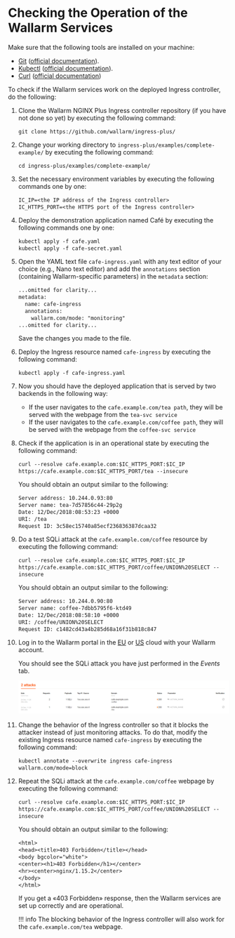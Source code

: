 ﻿
[link-git-website]:         https://git-scm.com/
[link-git-docs]:            https://git-scm.com/doc
[link-kubectl-website]:     https://kubernetes.io/docs/reference/kubectl/overview/
[link-kubectl-docs]:        https://kubernetes.io/docs/tasks/tools/install-kubectl/
[link-curl-website]:        https://curl.haxx.se/
[link-curl-docs]:           https://curl.haxx.se/docs/tooldocs.html
    
[img-wallarm-portal-events]:    ../../../images/installation-ingress/1-wallarm-portal-events-en.png
    
    
[link-previous-chapter]:    resource-creation.md
    
    
    
    
#   Checking the Operation of the Wallarm Services

Make sure that the following tools are installed on your machine:
*   [Git][link-git-website] ([official documentation][link-git-docs]).
*   [Kubectl][link-kubectl-website] ([official documentation][link-kubectl-docs]).
*   [Curl][link-curl-website] ([official documentation][link-curl-docs])

To check if the Wallarm services work on the deployed Ingress controller, do the following:

1.  Clone the Wallarm NGINX Plus Ingress controller repository (if you have not done so yet) by executing the following command:
    
    ```
    git clone https://github.com/wallarm/ingress-plus/
    ```
    
2.  Change your working directory to `ingress-plus/examples/complete-example/` by executing the following command:
    
    ```
    cd ingress-plus/examples/complete-example/
    ```
    
3.  Set the necessary environment variables by executing the following commands one by one:
    
    ```
    IC_IP=<the IP address of the Ingress controller>
    IC_HTTPS_PORT=<the HTTPS port of the Ingress controller>
    ```
    
4.  Deploy the demonstration application named Café by executing the following commands one by one:
    
    ```
    kubectl apply -f cafe.yaml
    kubectl apply -f cafe-secret.yaml
    ```
    
5.  Open the YAML text file `cafe-ingress.yaml` with any text editor of your choice (e.g., Nano text editor) and add the `annotations` section (containing Wallarm-specific parameters) in the `metadata` section: 
    
    ```
    ...omitted for clarity...
    metadata:
      name: cafe-ingress
      annotations:
        wallarm.com/mode: "monitoring"
    ...omitted for clarity...
    ```
    
    Save the changes you made to the file.
     
6.  Deploy the Ingress resource named `cafe-ingress` by executing the following command:
    
    ```
    kubectl apply -f cafe-ingress.yaml
    ```
    
7.  Now you should have the deployed application that is served by two backends in the following way:
    *   If the user navigates to the `cafe.example.com/tea path`, they will be served with the webpage from the `tea-svc service`
    *   If the user navigates to the `cafe.example.com/coffee path`, they will be served with the webpage from the `coffee-svc service`
    
8.  Check if the application is in an operational state by executing the following command:
    
    ```
    curl --resolve cafe.example.com:$IC_HTTPS_PORT:$IC_IP https://cafe.example.com:$IC_HTTPS_PORT/tea --insecure
    ```
    
    You should obtain an output similar to the following:
    
    ```
    Server address: 10.244.0.93:80
    Server name: tea-7d57856c44-29p2g
    Date: 12/Dec/2018:08:53:23 +0000
    URI: /tea
    Request ID: 3c58ec15740a85ecf236836387dcaa32
    ```
    
9.  Do a test SQLi attack at the `cafe.example.com/coffee` resource by executing the following command:
    
    ```
    curl --resolve cafe.example.com:$IC_HTTPS_PORT:$IC_IP https://cafe.example.com:$IC_HTTPS_PORT/coffee/UNION%20SELECT --insecure
    ```
    
    You should obtain an output similar to the following:
    
    ```
    Server address: 10.244.0.90:80
    Server name: coffee-7dbb5795f6-ktd49
    Date: 12/Dec/2018:08:58:10 +0000
    URI: /coffee/UNION%20SELECT
    Request ID: c1482cd43a4b285d68a16f31b818c847
    ```
    
10. Log in to the Wallarm portal in the [EU](https://my.wallarm.com) or [US](https://us1.my.wallarm.com) cloud with your Wallarm account.
    
    You should see the SQLi attack you have just performed in the *Events* tab.
    
    ![!Wallarm portal Events tab][img-wallarm-portal-events]
    
11. Change the behavior of the Ingress controller so that it blocks the attacker instead of just monitoring attacks. To do that, modify the existing Ingress resource named `cafe-ingress` by executing the following command:
    
    ```
    kubectl annotate --overwrite ingress cafe-ingress wallarm.com/mode=block
    ```
    
12. Repeat the SQLi attack at the `cafe.example.com/coffee` webpage by executing the following command:
    
    ```
    curl --resolve cafe.example.com:$IC_HTTPS_PORT:$IC_IP https://cafe.example.com:$IC_HTTPS_PORT/coffee/UNION%20SELECT --insecure
    ```
    
    You should obtain an output similar to the following:
    
    ```
    <html>
    <head><title>403 Forbidden</title></head>
    <body bgcolor="white">
    <center><h1>403 Forbidden</h1></center>
    <hr><center>nginx/1.15.2</center>
    </body>
    </html>
    ```
    
    If you get a «403 Forbidden» response, then the Wallarm services are set up correctly and are operational.
    
    !!! info
        The blocking behavior of the Ingress controller will also work for the `cafe.example.com/tea` webpage.
